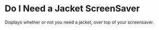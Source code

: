 # Do I Need a Jacket ScreenSaver
 Displays whether or not you need a jacket, over top of your screensaver.
